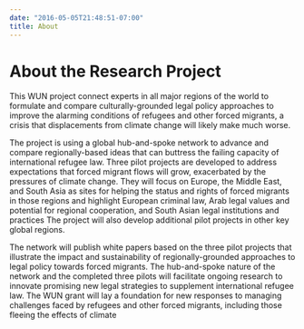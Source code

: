 ```yaml
---
date: "2016-05-05T21:48:51-07:00"
title: About
---
```


# About the Research Project 

This WUN project connect experts in all major regions of the world to formulate and compare culturally-grounded legal policy approaches to improve the alarming conditions of refugees and other forced migrants, a crisis that displacements from climate change will likely make much worse.

The project is using a global hub-and-spoke network to advance and compare regionally-based ideas that can buttress the failing capacity of international refugee law. Three pilot projects are developed to address expectations that forced migrant flows will grow, exacerbated by the pressures of climate change. They will focus on Europe, the Middle East, and South Asia as sites for helping the status and rights of forced migrants in those regions and highlight European criminal law, Arab legal values and potential for regional cooperation, and South Asian legal institutions and practices The project will also develop additional pilot projects in other key global regions.

The network will publish white papers based on the three pilot projects that illustrate the impact and sustainability of regionally-grounded approaches to legal policy towards forced migrants. The hub-and-spoke nature of the network and the completed three pilots will facilitate ongoing research to innovate promising new legal strategies to supplement international refugee law. The WUN grant will lay a foundation for new responses to managing challenges faced by refugees and other forced migrants, including those fleeing the effects of climate 
